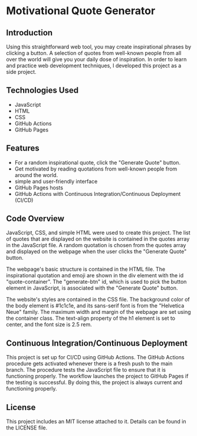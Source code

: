 # Motivational Quote Generator

## Introduction

Using this straightforward web tool, you may create inspirational phrases by clicking a button. A selection of quotes from well-known people from all over the world will give you your daily dose of inspiration. In order to learn and practice web development techniques, I developed this project as a side project.

## Technologies Used

- JavaScript
- HTML
- CSS
- GitHub Actions
- GitHub Pages

## Features

- For a random inspirational quote, click the "Generate Quote" button.
- Get motivated by reading quotations from well-known people from around the world.
- simple and user-friendly interface
- GitHub Pages hosts
- GitHub Actions with Continuous Integration/Continuous Deployment (CI/CD)


## Code Overview

JavaScript, CSS, and simple HTML were used to create this project. The list of quotes that are displayed on the website is contained in the quotes array in the JavaScript file. A random quotation is chosen from the quotes array and displayed on the webpage when the user clicks the "Generate Quote" button.

The webpage's basic structure is contained in the HTML file. The inspirational quotation and emoji are shown in the div element with the id "quote-container". The "generate-btn" id, which is used to pick the button element in JavaScript, is associated with the "Generate Quote" button.

The website's styles are contained in the CSS file. The background color of the body element is #1c1c1e, and its sans-serif font is from the "Helvetica Neue" family. The maximum width and margin of the webpage are set using the container class. The text-align property of the h1 element is set to center, and the font size is 2.5 rem.


## Continuous Integration/Continuous Deployment

This project is set up for CI/CD using GitHub Actions. The GitHub Actions procedure gets activated whenever there is a fresh push to the main branch. The procedure tests the JavaScript file to ensure that it is functioning properly. The workflow launches the project to GitHub Pages if the testing is successful. By doing this, the project is always current and functioning properly.

## License

This project includes an MIT license attached to it. Details can be found in the LICENSE file.

